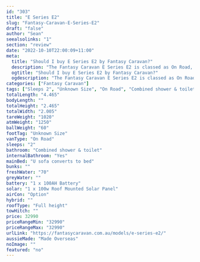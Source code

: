 ```yaml
---
id: "303"
title: "E Series E2"
slug: "Fantasy-Caravan-E-Series-E2"
draft: "false"
author: "Sean"
seealsolinks: "1"
section: "review"
date: "2022-10-10T22:00:09+11:00"
meta:
  title: "Should I buy E Series E2 by Fantasy Caravan?"
  description: "The Fantasy Caravan E Series E2 is classed as On Road, and sleeps 2 people. It is Made Overseas and comes in at Unknown Size. It generally has Combined shower & toilet."
  ogtitle: "Should I buy E Series E2 by Fantasy Caravan?"
  ogdescription: "The Fantasy Caravan E Series E2 is classed as On Road, and sleeps 2 people. It is Made Overseas and comes in at Unknown Size. It generally has Combined shower & toilet."
categories: ["Fantasy Caravan"]
tags: ["Sleeps 2", "Unknown Size", "On Road", "Combined shower & toilet", "Full height", "Under 50k", "Made Overseas"]
totalLength: "4.465"
bodyLength: ""
totalHeight: "2.465"
totalWidth: "2.005"
tareWeight: "1020"
atmWeight: "1250"
ballWeight: "60"
footTag: "Unknown Size"
vanType: "On Road"
sleeps: "2"
bathroom: "Combined shower & toilet"
internalBathroom: "Yes"
mainBed: "U sofa converts to bed"
bunks: ""
freshWater: "70"
greyWater: ""
battery: "1 x 100AH Battery"
solar: "1 x 100w Roof Mounted Solar Panel"
airCon: "Option"
hybrid: ""
roofType: "Full height"
towHitch: ""
price: 32990
priceRangeMin: "32990"
priceRangeMax: "32990"
urlLink: "https://fantasycaravan.com.au/models/e-series-e2/"
aussieMade: "Made Overseas"
noImage: ""
featured: "no"
---
```


